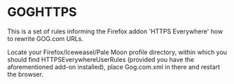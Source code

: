 GOGHTTPS
========
This is a set of rules informing the Firefox addon 'HTTPS Everywhere' how to rewrite GOG.com URLs.

Locate your Firefox/Iceweasel/Pale Moon profile directory, within which you should find HTTPSEverywhereUserRules
(provided you have the aforementioned add-on installed), place Gog.com.xml in there and restart the browser.

